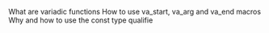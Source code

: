 What are variadic functions
How to use va_start, va_arg and va_end macros
Why and how to use the const type qualifie

